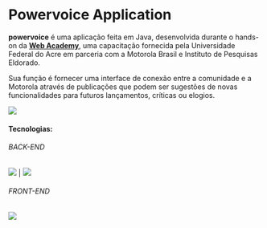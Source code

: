 # Powervoice Application
**powervoice** é uma aplicação feita em Java, desenvolvida durante o hands-on da [**Web Academy**](http://200.129.173.65/), uma capacitação fornecida pela Universidade Federal do Acre em parceria com a Motorola Brasil e Instituto de Pesquisas Eldorado.

Sua função é fornecer uma interface de conexão entre a comunidade e a Motorola através de publicações que podem ser sugestões de novas funcionalidades para futuros lançamentos, críticas ou elogios.

<img src="http://img.shields.io/static/v1?label=STATUS&message=CONCLUIDO&color=GREEN&style=for-the-badge"/>

#### Tecnologias:

###### BACK-END

<img src="https://img.shields.io/badge/Java-ED8B00?style=for-the-badge&logo=java&logoColor=white" /> | <img src="https://img.shields.io/badge/MySQL-00000F?style=for-the-badge&logo=mysql&logoColor=white" />

###### FRONT-END

<img src="	https://img.shields.io/badge/Angular-DD0031?style=for-the-badge&logo=angular&logoColor=white" />
